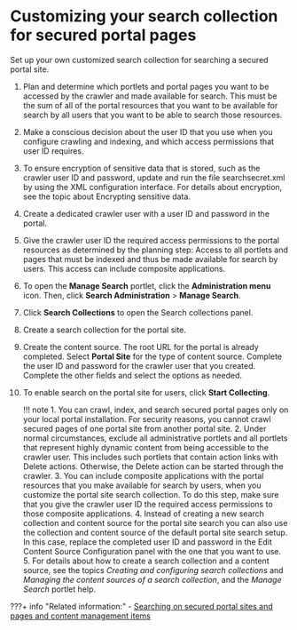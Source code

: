 # Customizing your search collection for secured portal pages

Set up your own customized search collection for searching a secured portal site.

1.  Plan and determine which portlets and portal pages you want to be accessed by the crawler and made available for search. This must be the sum of all of the portal resources that you want to be available for search by all users that you want to be able to search those resources.

2.  Make a conscious decision about the user ID that you use when you configure crawling and indexing, and which access permissions that user ID requires.

3.  To ensure encryption of sensitive data that is stored, such as the crawler user ID and password, update and run the file searchsecret.xml by using the XML configuration interface. For details about encryption, see the topic about Encrypting sensitive data.

4.  Create a dedicated crawler user with a user ID and password in the portal.

5.  Give the crawler user ID the required access permissions to the portal resources as determined by the planning step: Access to all portlets and pages that must be indexed and thus be made available for search by users. This access can include composite applications.

6.  To open the **Manage Search** portlet, click the **Administration menu** icon. Then, click **Search Administration** \> **Manage Search**.

7.  Click **Search Collections** to open the Search collections panel.

8.  Create a search collection for the portal site.

9.  Create the content source. The root URL for the portal is already completed. Select **Portal Site** for the type of content source. Complete the user ID and password for the crawler user that you created. Complete the other fields and select the options as needed.

10. To enable search on the portal site for users, click **Start Collecting**.

    !!! note
        1.  You can crawl, index, and search secured portal pages only on your local portal installation. For security reasons, you cannot crawl secured pages of one portal site from another portal site.
        2.  Under normal circumstances, exclude all administrative portlets and all portlets that represent highly dynamic content from being accessible to the crawler user. This includes such portlets that contain action links with Delete actions. Otherwise, the Delete action can be started through the crawler.
        3.  You can include composite applications with the portal resources that you make available for search by users, when you customize the portal site search collection. To do this step, make sure that you give the crawler user ID the required access permissions to those composite applications.
        4.  Instead of creating a new search collection and content source for the portal site search you can also use the collection and content source of the default portal site search setup. In this case, replace the completed user ID and password in the Edit Content Source Configuration panel with the one that you want to use.
        5.  For details about how to create a search collection and a content source, see the topics *Creating and configuring search collections* and *Managing the content sources of a search collection*, and the *Manage Search* portlet help.


???+ info "Related information:"
    - [Searching on secured portal sites and pages and content management items](../../planning_portal_search/security_considerations/srtsrchscrprtlstepgs.md)

